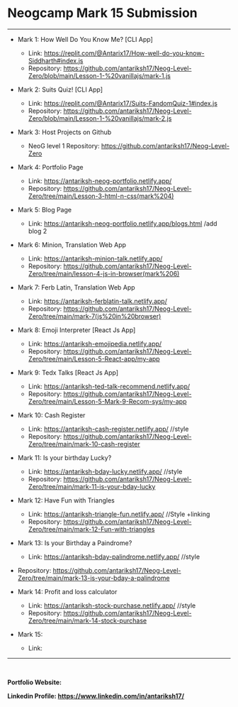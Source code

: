  Neogcamp Mark 15 Submission
===============
<hr>

- Mark 1: How Well Do You Know Me? [CLI App]
  - Link: https://replit.com/@Antarix17/How-well-do-you-know-Siddharth#index.js
  - Repository: https://github.com/antariksh17/Neog-Level-Zero/blob/main/Lesson-1-%20vanillajs/mark-1.js
- Mark 2: Suits Quiz! [CLI App]
  - Link: https://replit.com/@Antarix17/Suits-FandomQuiz-1#index.js
  - Repository: https://github.com/antariksh17/Neog-Level-Zero/blob/main/Lesson-1-%20vanillajs/mark-2.js

- Mark 3: Host Projects on Github
  - NeoG level 1 Repository: https://github.com/antariksh17/Neog-Level-Zero
  
- Mark 4: Portfolio Page
  - Link: https://antariksh-neog-portfolio.netlify.app/    
  - Repository: https://github.com/antariksh17/Neog-Level-Zero/tree/main/Lesson-3-html-n-css(mark%204)

- Mark 5: Blog Page
  - Link: https://antariksh-neog-portfolio.netlify.app/blogs.html /add blog 2
  
- Mark 6: Minion, Translation Web App
  - Link: https://antariksh-minion-talk.netlify.app/
  - Repository: https://github.com/antariksh17/Neog-Level-Zero/tree/main/lesson-4-js-in-browser(mark%206)

- Mark 7: Ferb Latin, Translation Web App
  - Link: https://antariksh-ferblatin-talk.netlify.app/
  - Repository: https://github.com/antariksh17/Neog-Level-Zero/tree/main/mark-7(js%20in%20browser)

- Mark 8: Emoji Interpreter [React Js App]
  - Link: https://antariksh-emojipedia.netlify.app/
  - Repository: https://github.com/antariksh17/Neog-Level-Zero/tree/main/Lesson-5-React-app/my-app

- Mark 9: Tedx Talks [React Js App]
  - Link: https://antariksh-ted-talk-recommend.netlify.app/
  - Repository: https://github.com/antariksh17/Neog-Level-Zero/tree/main/Lesson-5-Mark-9-Recom-sys/my-app      

- Mark 10: Cash Register
  - Link: https://antariksh-cash-register.netlify.app/   //style
   - Repository: https://github.com/antariksh17/Neog-Level-Zero/tree/main/mark-10-cash-register

- Mark 11: Is your birthday Lucky?
  - Link: https://antariksh-bday-lucky.netlify.app/      //style
  - Repository: https://github.com/antariksh17/Neog-Level-Zero/tree/main/mark-11-is-your-bday-lucky
 
- Mark 12: Have Fun with Triangles
  - Link: https://antariksh-triangle-fun.netlify.app/     //Style +linking
  - Repository: https://github.com/antariksh17/Neog-Level-Zero/tree/main/mark-12-Fun-with-triangles
 
- Mark 13: Is your Birthday a Paindrome?
  - Link: https://antariksh-bday-palindrome.netlify.app/   //style
 - Repository: https://github.com/antariksh17/Neog-Level-Zero/tree/main/mark-13-is-your-bday-a-palindrome
  
- Mark 14: Profit and loss calculator
  - Link: https://antariksh-stock-purchase.netlify.app/     //style
  - Repository: https://github.com/antariksh17/Neog-Level-Zero/tree/main/mark-14-stock-purchase
 
- Mark 15:
  - Link: 

<hr>
<br>

<strong>Portfolio Website:                         </strong>

<strong>Linkedin Profile:  https://www.linkedin.com/in/antariksh17/ </strong>








